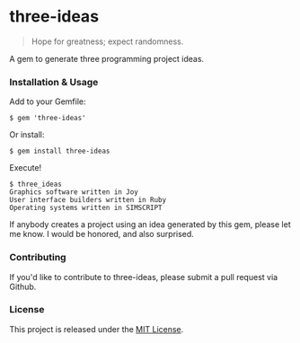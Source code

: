 # three-ideas

> Hope for greatness; expect randomness.

A gem to generate three programming project ideas.

### Installation & Usage

Add to your Gemfile:

```
$ gem 'three-ideas'
```

Or install:

```
$ gem install three-ideas
```

Execute!

```
$ three_ideas
Graphics software written in Joy
User interface builders written in Ruby
Operating systems written in SIMSCRIPT
```

If anybody creates a project using an idea generated by this gem, please let me
know. I would be honored, and also surprised.

### Contributing

If you'd like to contribute to three-ideas, please submit a pull request via
Github.

### License

This project is released under the [MIT
License](http://www.opensource.org/licenses/MIT).
